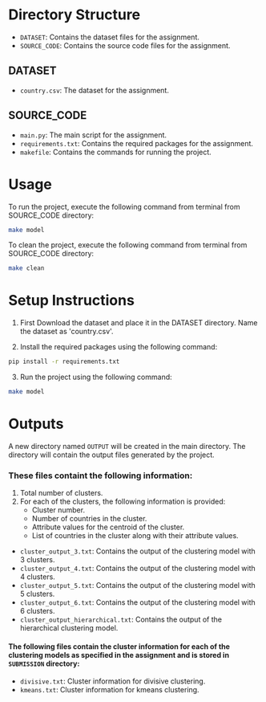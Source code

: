 <!-- # Student Name: Bratin Mondal
# Student ID: 21CS10016
# Project Code: CGHC-DC
# Project Title: Country Grouping using Complete Linkage Divisive (Top-Down) Clustering Technique -->


# Directory Structure

- `DATASET`: Contains the dataset files for the assignment.
- `SOURCE_CODE`: Contains the source code files for the assignment.

## DATASET

- `country.csv`: The dataset for the assignment.

## SOURCE_CODE

- `main.py`: The main script for the assignment.
- `requirements.txt`: Contains the required packages for the assignment.
- `makefile`: Contains the commands for running the project.
# Usage

To run the project, execute the following command from terminal from SOURCE_CODE directory:

```bash
make model
```

To clean the project, execute the following command from terminal from SOURCE_CODE directory:

```bash
make clean
```

# Setup Instructions

1. First Download the dataset and place it in the DATASET directory. Name the dataset as 'country.csv'.

2. Install the required packages using the following command:
```bash
pip install -r requirements.txt
```
3. Run the project using the following command:

```bash
make model
```
# Outputs
A new directory named `OUTPUT` will be created in the main directory. The directory will contain the output files generated by the project.

### These files containt the following information:
1. Total number of clusters.
2. For each of the clusters, the following information is provided:
    - Cluster number.
    - Number of countries in the cluster.
    - Attribute values for the centroid of the cluster.
    - List of countries in the cluster along with their attribute values.

- `cluster_output_3.txt`: Contains the output of the clustering model with 3 clusters.
- `cluster_output_4.txt`: Contains the output of the clustering model with 4 clusters.
- `cluster_output_5.txt`: Contains the output of the clustering model with 5 clusters.
- `cluster_output_6.txt`: Contains the output of the clustering model with 6 clusters.
- `cluster_output_hierarchical.txt`: Contains the output of the hierarchical clustering model.

#### The following files contain the cluster information for each of the clustering models as specified in the assignment and is stored in `SUBMISSION` directory:
- `divisive.txt`: Cluster information for divisive clustering.
- `kmeans.txt`: Cluster information for kmeans clustering.
